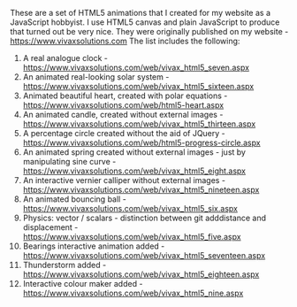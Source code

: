 
These are a set of HTML5 animations that I created for my website as a JavaScript hobbyist. I use HTML5 canvas and plain JavaScript to produce that turned out be very nice.
They were originally published on my website - https://www.vivaxsolutions.com
The list includes the following:
1) A real analogue clock - https://www.vivaxsolutions.com/web/vivax_html5_seven.aspx
2) An animated real-looking solar system - https://www.vivaxsolutions.com/web/vivax_html5_sixteen.aspx
3) Animated beautiful heart, created with polar equations - https://www.vivaxsolutions.com/web/html5-heart.aspx
4) An animated candle, created without external images - https://www.vivaxsolutions.com/web/vivax_html5_thirteen.aspx
5) A percentage circle created without the aid of JQuery - https://www.vivaxsolutions.com/web/html5-progress-circle.aspx
6) An animated spring created without external images - just by manipulating sine curve - https://www.vivaxsolutions.com/web/vivax_html5_eight.aspx
7) An interactive vernier calliper without external images - https://www.vivaxsolutions.com/web/vivax_html5_nineteen.aspx
8) An animated bouncing ball - https://www.vivaxsolutions.com/web/vivax_html5_six.aspx
9) Physics: vector / scalars - distinction between git adddistance and displacement - https://www.vivaxsolutions.com/web/vivax_html5_five.aspx
10) Bearings interactive animation added - https://www.vivaxsolutions.com/web/vivax_html5_seventeen.aspx
11) Thunderstorm added - https://www.vivaxsolutions.com/web/vivax_html5_eighteen.aspx
12) Interactive colour maker added - https://www.vivaxsolutions.com/web/vivax_html5_nine.aspx